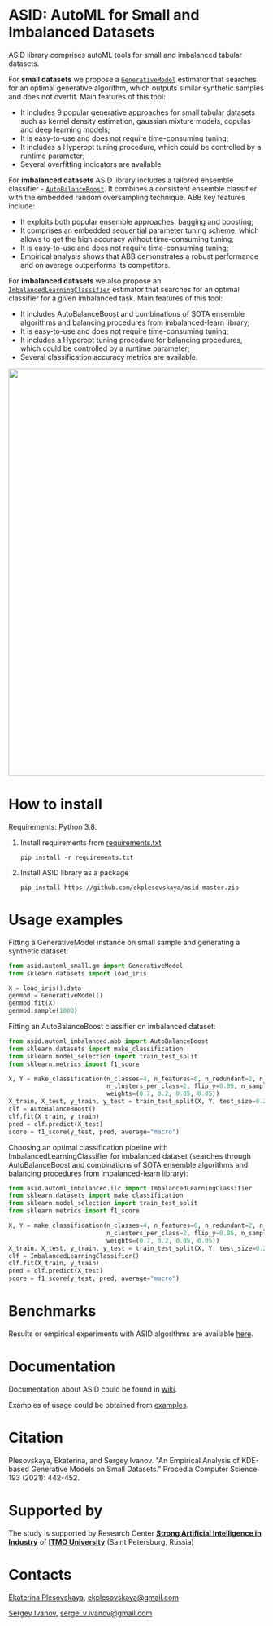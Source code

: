 # ASID: AutoML for Small and Imbalanced Datasets
ASID library comprises autoML tools for small and imbalanced tabular datasets.

For **small datasets** we propose a [`GenerativeModel`](https://github.com/ekplesovskaya/asid/blob/master/asid/automl_small/gm.py) estimator that searches for an optimal generative algorithm, which outputs similar synthetic samples and does not overfit. Main features of this tool:
* It includes 9 popular generative approaches for small tabular datasets such as kernel density estimation, gaussian mixture models, copulas and deep learning models;
* It is easy-to-use and does not require time-consuming tuning;
* It includes a Hyperopt tuning procedure, which could be controlled by a runtime parameter;
* Several overfitting indicators are available.

For **imbalanced datasets** ASID library includes a tailored ensemble classifier - [`AutoBalanceBoost`](https://github.com/ekplesovskaya/asid/blob/master/asid/automl_imbalanced/abb.py). It combines a consistent ensemble classifier with the embedded random oversampling technique. ABB key features include:
* It exploits both popular ensemble approaches: bagging and boosting;
* It comprises an embedded sequential parameter tuning scheme, which allows to get the high accuracy without time-consuming tuning;
* It is easy-to-use and does not require time-consuming tuning;
* Empirical analysis shows that ABB demonstrates a robust performance and on average outperforms its competitors.

For **imbalanced datasets** we also propose an [`ImbalancedLearningClassifier`](https://github.com/ekplesovskaya/asid/blob/master/asid/automl_imbalanced/ilc.py) estimator that searches for an optimal classifier for a given imbalanced task. Main features of this tool:
* It includes AutoBalanceBoost and combinations of SOTA ensemble algorithms and balancing procedures from imbalanced-learn library;
* It is easy-to-use and does not require time-consuming tuning;
* It includes a Hyperopt tuning procedure for balancing procedures, which could be controlled by a runtime parameter;
* Several classification accuracy metrics are available.

<img src='https://user-images.githubusercontent.com/54841419/207874240-c961a176-1d29-4e7c-8107-47ff3ede8711.png' width='800'>

# How to install
Requirements: Python 3.8.

1. Install requirements from [requirements.txt](https://github.com/ekplesovskaya/asid/blob/master/requirements.txt)

    ```
    pip install -r requirements.txt
    ```
2. Install ASID library as a package
    ```
    pip install https://github.com/ekplesovskaya/asid-master.zip
    ```
# Usage examples
Fitting a GenerativeModel instance on small sample and generating a synthetic dataset:
```python
from asid.automl_small.gm import GenerativeModel
from sklearn.datasets import load_iris

X = load_iris().data
genmod = GenerativeModel()
genmod.fit(X)
genmod.sample(1000)
```
Fitting an AutoBalanceBoost classifier on imbalanced dataset:
```python
from asid.automl_imbalanced.abb import AutoBalanceBoost
from sklearn.datasets import make_classification
from sklearn.model_selection import train_test_split
from sklearn.metrics import f1_score

X, Y = make_classification(n_classes=4, n_features=6, n_redundant=2, n_repeated=0, n_informative=4,
                           n_clusters_per_class=2, flip_y=0.05, n_samples=700, random_state=45,
                           weights=(0.7, 0.2, 0.05, 0.05))
X_train, X_test, y_train, y_test = train_test_split(X, Y, test_size=0.2, random_state=42)
clf = AutoBalanceBoost()
clf.fit(X_train, y_train)
pred = clf.predict(X_test)
score = f1_score(y_test, pred, average="macro")
```
Choosing an optimal classification pipeline with ImbalancedLearningClassifier for imbalanced dataset (searches through AutoBalanceBoost and combinations of SOTA ensemble algorithms and balancing procedures from imbalanced-learn library):
```python
from asid.automl_imbalanced.ilc import ImbalancedLearningClassifier
from sklearn.datasets import make_classification
from sklearn.model_selection import train_test_split
from sklearn.metrics import f1_score

X, Y = make_classification(n_classes=4, n_features=6, n_redundant=2, n_repeated=0, n_informative=4,
                           n_clusters_per_class=2, flip_y=0.05, n_samples=700, random_state=45,
                           weights=(0.7, 0.2, 0.05, 0.05))
X_train, X_test, y_train, y_test = train_test_split(X, Y, test_size=0.2, random_state=42)
clf = ImbalancedLearningClassifier()
clf.fit(X_train, y_train)
pred = clf.predict(X_test)
score = f1_score(y_test, pred, average="macro")
```
# Benchmarks
Results or empirical experiments with ASID algorithms are available [here](https://github.com/ekplesovskaya/asid/wiki/5.-Benchmarks).
# Documentation
Documentation about ASID could be found in [wiki](https://github.com/ekplesovskaya/asid/wiki).

Examples of usage could be obtained from [examples](https://github.com/ekplesovskaya/asid/tree/master/examples).
# Citation
Plesovskaya, Ekaterina, and Sergey Ivanov. "An Empirical Analysis of KDE-based Generative Models on Small Datasets." Procedia Computer Science 193 (2021): 442-452.
# Supported by
The study is supported by Research Center [**Strong Artificial Intelligence in Industry**](<https://sai.itmo.ru/>)
of [**ITMO University**](https://itmo.ru) (Saint Petersburg, Russia)
# Contacts
[Ekaterina Plesovskaya](https://scholar.google.com/citations?user=PdydDtQAAAAJ&hl=ru), ekplesovskaya@gmail.com

[Sergey Ivanov](https://scholar.google.com/citations?user=BkNV9w0AAAAJ&hl=ru), sergei.v.ivanov@gmail.com